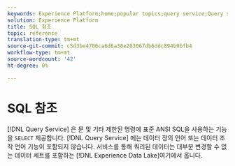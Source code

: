 ```yaml
---
keywords: Experience Platform;home;popular topics;query service;Query service;sql;sql reference;
solution: Experience Platform
title: SQL 참조
topic: reference
translation-type: tm+mt
source-git-commit: c5d3be4706ca6d6a30e203067db6ddc894b9bfb4
workflow-type: tm+mt
source-wordcount: '42'
ht-degree: 0%

---
```



# SQL 참조

[!DNL Query Service] 은 문 및 기타 제한된 명령에 표준 ANSI SQL을 사용하는 기능을 `SELECT` 제공합니다. [!DNL Query Service] 에는 데이터 정의 언어 또는 데이터 조작 언어 기능이 포함되지 않습니다. 서비스를 통해 쿼리된 데이터는 대부분 변경할 수 없는 데이터 세트를 포함하는 [!DNL Experience Data Lake]여기에서 옵니다.
